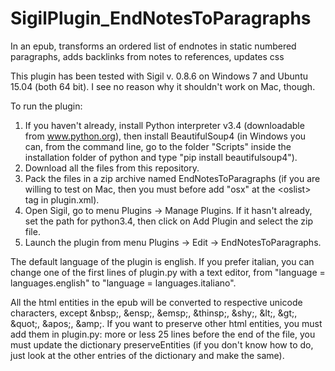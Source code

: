 # SigilPlugin_EndNotesToParagraphs
In an epub, transforms an ordered list of endnotes in static numbered paragraphs, adds backlinks from notes to references, updates css

This plugin has been tested with Sigil v. 0.8.6 on Windows 7 and Ubuntu 15.04 (both 64 bit). I see no reason why it shouldn't work on Mac, though.

To run the plugin:
1) If you haven't already, install Python interpreter v3.4 (downloadable from www.python.org), then install BeautifulSoup4 (in Windows you can, from the command line, go to the folder "Scripts" inside the installation folder of python and type "pip install beautifulsoup4").
2) Download all the files from this repository.
3) Pack the files in a zip archive named EndNotesToParagraphs (if you are willing to test on Mac, then you must before add "osx" at the &lt;oslist&gt; tag in plugin.xml).
4) Open Sigil, go to menu Plugins -> Manage Plugins. If it hasn't already, set the path for python3.4, then click on Add Plugin and select the zip file.
5) Launch the plugin from menu Plugins -> Edit -> EndNotesToParagraphs.

The default language of the plugin is english. If you prefer italian, you can change one of the first lines of plugin.py with a text editor, from "language = languages.english" to "language = languages.italiano".

All the html entities in the epub will be converted to respective unicode characters, except &amp;nbsp;, &amp;ensp;, &amp;emsp;, &amp;thinsp;, &amp;shy;, &amp;lt;, &amp;gt;, &amp;quot;, &amp;apos;, &amp;amp;. If you want to preserve other html entities, you must add them in plugin.py: more or less 25 lines before the end of the file, you must update the dictionary preserveEntities (if you don't know how to do, just look at the other entries of the dictionary and make the same).
